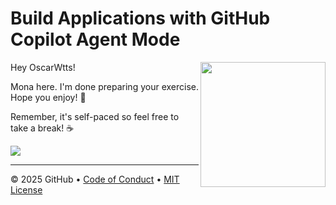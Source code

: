 # Build Applications with GitHub Copilot Agent Mode

<img src="https://octodex.github.com/images/Professortocat_v2.png" align="right" height="200px" />

Hey OscarWtts!

Mona here. I'm done preparing your exercise. Hope you enjoy! 💚

Remember, it's self-paced so feel free to take a break! ☕️

[![](https://img.shields.io/badge/Go%20to%20Exercise-%E2%86%92-1f883d?style=for-the-badge&logo=github&labelColor=197935)](https://github.com/OscarWtts/skills-build-applications-w-copilot-agent-mode/issues/1)

---

&copy; 2025 GitHub &bull; [Code of Conduct](https://www.contributor-covenant.org/version/2/1/code_of_conduct/code_of_conduct.md) &bull; [MIT License](https://gh.io/mit)


